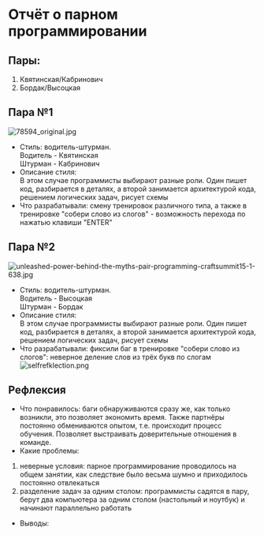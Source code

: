 # Отчёт о парном программировании

## Пары: 
1) Квятинская/Кабринович
2) Бордак/Высоцкая

## Пара №1
![78594_original.jpg](https://ic.pics.livejournal.com/avva/111931/78594/78594_original.jpg) <br> 
* Стиль: водитель-штурман. <br> 
Водитель - Квятинская<br> 
Штурман - Кабринович<br> 
* Описание стиля:<br> 
В этом случае программисты выбирают разные роли. Один пишет
код, разбирается в деталях, а второй занимается архитектурой кода, решением логических
задач, рисует схемы <br> 
* Что разрабатывали: смену тренировок различного типа, а также в тренировке "собери слово из слогов" - возможность перехода по нажатью клавиши "ENTER" <br> 
## Пара №2
![unleashed-power-behind-the-myths-pair-programming-craftsummit15-1-638.jpg](https://image.slidesharecdn.com/pwyeuwdtrfaxricvoptc-signature-d5d51956721d2eb0b634fd1fff80e8d1f86c2c1cc341f0db16e069c9cfb44e81-poli-150601213148-lva1-app6891/95/unleashed-power-behind-the-myths-pair-programming-craftsummit15-1-638.jpg) <br> 
* Стиль: водитель-штурман. <br> 
Водитель - Высоцкая<br> 
Штурман - Бордак<br> 
* Описание стиля:<br> 
В этом случае программисты выбирают разные роли. Один пишет
код, разбирается в деталях, а второй занимается архитектурой кода, решением логических
задач, рисует схемы <br> 
* Что разрабатывали: фиксили баг в тренировке "собери слово из слогов": неверное деление слов из трёх букв по слогам <br> 
![selfrefklection.png](https://stmacartanscollege.ie/wp-content/uploads/2018/02/selfrefklection.png) <br> 
##  Рефлексия
* Что понравилось: баги обнаруживаются сразу же, как только возникли, это позволяет экономить время. Также партнёры постоянно обмениваются опытом, т.е. происходит процесс обучения. Позволяет выстраивать доверительные отношения в команде. <br> 
* Какие проблемы: <br> 
1. неверные условия: парное программирование проводилось на общем занятии, как следствие было весьма шумно и приходилось постоянно отвлекаться <br> 
2. разделение задач за одним столом: программисты садятся в пару, берут два компьютера за одним столом (настольный и ноутбук) и начинают параллельно работать
* Выводы: <br> 
